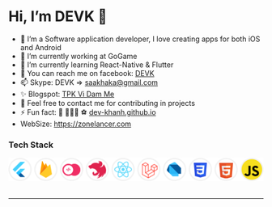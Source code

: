# Hi, I’m DEVK 👋
- 📱 I’m a Software application developer, I love creating apps for both iOS and Android
- 🔭 I’m currently working at GoGame
- 🌱 I’m currently learning React-Native & Flutter
- 💬 You can reach me on facebook: [DEVK](https://www.facebook.com/DEVQK)
- 📫 Skype: DEVK => saakhaka@gmail.com
- ✨ Blogspot: [TPK Vi Dam Me](https://tpkvidamme.blogspot.com/)
- 🧩 Feel free to contact me for contributing in projects
- ⚡ Fun fact: 🙈 🧑🏻‍💻 ⚽️ [dev-khanh.github.io](https://dev-khanh.github.io/)
- WebSize: https://zonelancer.com



### Tech Stack
<img src="assets/tech.svg" title="Flutter, Firebase, React - Native, ReactJS, Laravel, Dart, HTML, CSS, JS" alt="Flutter, Firebase, Appwrite, NestJs, ReactJS, Laravel, Dart, HTML, CSS, JS" /> <br /><br />
___
